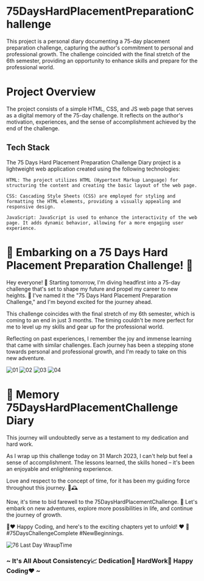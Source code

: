 # 75DaysHardPlacementPreparationChallenge

This project is a personal diary documenting a 75-day placement preparation challenge, capturing the author's commitment to personal and professional growth. The challenge coincided with the final stretch of the 6th semester, providing an opportunity to enhance skills and prepare for the professional world.

# Project Overview

The project consists of a simple HTML, CSS, and JS web page that serves as a digital memory of the 75-day challenge. It reflects on the author's motivation, experiences, and the sense of accomplishment achieved by the end of the challenge.

## Tech Stack

The 75 Days Hard Placement Preparation Challenge Diary project is a lightweight web application created using the following technologies:

    HTML: The project utilizes HTML (Hypertext Markup Language) for structuring the content and creating the basic layout of the web page.

    CSS: Cascading Style Sheets (CSS) are employed for styling and formatting the HTML elements, providing a visually appealing and responsive design.

    JavaScript: JavaScript is used to enhance the interactivity of the web page. It adds dynamic behavior, allowing for a more engaging user experience.

# 🚀 Embarking on a 75 Days Hard Placement Preparation Challenge! 🚀

Hey everyone! 👋 Starting tomorrow, I'm diving headfirst into a 75-day challenge that's set to shape my future and propel my career to new heights. 🚀 I've named it the "75 Days Hard Placement Preparation Challenge," and I'm beyond excited for the journey ahead.

This challenge coincides with the final stretch of my 6th semester, which is coming to an end in just 3 months. The timing couldn't be more perfect for me to level up my skills and gear up for the professional world.

Reflecting on past experiences, I remember the joy and immense learning that came with similar challenges. Each journey has been a stepping stone towards personal and professional growth, and I'm ready to take on this new adventure.

![01](https://github.com/ErShubham4u/75DaysHardPlacementPreparationChallenge/assets/100616631/851ce73a-7053-45e9-8b83-af6ec82dc457)
![02](https://github.com/ErShubham4u/75DaysHardPlacementPreparationChallenge/assets/100616631/5962dbeb-64dd-43d9-83c2-684040114471)
![03](https://github.com/ErShubham4u/75DaysHardPlacementPreparationChallenge/assets/100616631/03281081-e961-4d69-ad3f-627e41ddb071)
![04](https://github.com/ErShubham4u/75DaysHardPlacementPreparationChallenge/assets/100616631/6bb095ee-9507-4177-9cf2-32bac9ce1f16)

# 📖 Memory 75DaysHardPlacementChallenge Diary

This journey will undoubtedly serve as a testament to my dedication and hard work.

As I wrap up this challenge today on 31 March 2023, I can't help but feel a sense of accomplishment. The lessons learned, the skills honed – it's been an enjoyable and enlightening experience.

Love and respect to the concept of time, for it has been my guiding force throughout this journey. 🥺🕰️

Now, it's time to bid farewell to the 75DaysHardPlacementChallenge. 🎉 Let's embark on new adventures, explore more possibilities in life, and continue the journey of growth.

🙌♥ Happy Coding, and here's to the exciting chapters yet to unfold! ♥ 🚀 #75DaysChallengeComplete #NewBeginnings.

![76 Last Day WraupTime](https://github.com/ErShubham4u/75DaysHardPlacementPreparationChallenge/assets/100616631/96b9b2f4-8a2b-44e4-a47f-ab96fec2f65e)

### ~ It's All About Consistency📈 Dedication🎯 HardWork💪 Happy Coding❤️ ~
